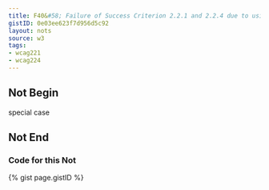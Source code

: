 ```yaml
---
title: F40&#58; Failure of Success Criterion 2.2.1 and 2.2.4 due to using meta redirect with a time limit
gistID: 0e03ee623f7d956d5c92
layout: nots
source: w3
tags:
- wcag221
- wcag224
---
```


<h2 aria-describedby="{{ page.gistID }}">Not Begin</h2>
<div class="rendered-not">
special case
</div> <!-- rendered-not -->

<h2 aria-describedby="{{ page.gistID }}">Not End</h2>

<h3 aria-describedby="{{ page.gistID }}">Code for this Not</h3>
{% gist page.gistID %}